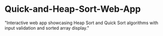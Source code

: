 # Quick-and-Heap-Sort-Web-App
"Interactive web app showcasing Heap Sort and Quick Sort algorithms with input validation and sorted array display."
